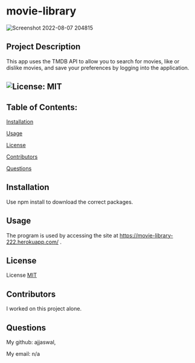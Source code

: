# movie-library

![Screenshot 2022-08-07 204815](https://user-images.githubusercontent.com/102101481/183318810-d04833ea-1c19-4eb2-966d-d1180d3aa9db.png)

##  Project Description
This app uses the TMDB API to allow you to search for movies, like or dislike movies, and save your preferences by logging into the application. 


## ![License: MIT](https://img.shields.io/badge/License-MIT-yellow.svg)
  
  ## Table of Contents:

  [Installation](#installation)

  [Usage](#usage)

  [License](#license)

  [Contributors](#contributors)

  [Questions](#questions)
  
  ## Installation
  Use npm install to download the correct packages. 
  
  ## Usage
  The program is used by accessing the site at https://movie-library-222.herokuapp.com/ .  
  
  ## License

  License [MIT](https://choosealicense.com/licenses/mit/)
  
  ## Contributors
  I worked on this project alone.
  
  ## Questions
  My github: ajjaswal,
  
  My email: n/a